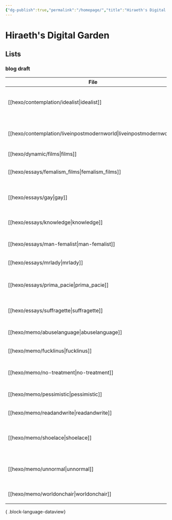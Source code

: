 ```yaml
---
{"dg-publish":true,"permalink":"/homepage/","title":"Hiraeth's Digital Garden","tags":["gardenEntry"],"created":"2025-05-15T13:43:59.062+08:00"}
---
```



# Hiraeth's Digital Garden

## Lists

<!--
| File                                                                   | title                | tags                                                                        | version |
| ---------------------------------------------------------------------- | -------------------- | --------------------------------------------------------------------------- | ------- |
| [[hexo/essays/Barbie\|Barbie]]                                      | 作为商品的《芭比》：一部不能更好的电影  | <ul><li>影评</li><li>feminism</li><li>ideology</li></ul>                      | stable  |
| [[hexo/essays/science\|science]]                                    | 自然科学何以可能             | <ul><li>philosophy</li><li>science</li><li>knowledge</li></ul>              | stable  |
| [[hexo/essays/talkshow\|talkshow]]                                  | 对脱口秀的一些看法            | <ul><li>talkshow</li><li>life</li><li>media</li></ul>                       | stable  |
| [[hexo/essays/xiaoshideta\|xiaoshideta]]                            | 锐评《消失的她》             | <ul><li>影评</li></ul>                                                        | stable  |
| [[hexo/contemplation/Existence\|Existence]]                         | 我存在！                 | <ul><li>existence</li><li>philosophy</li></ul>                              | rc      |
| [[hexo/contemplation/loveillusion\|loveillusion]]                   | 千万种爱情，和我的爱情          | <ul><li>love</li><li>friends</li><li>life</li><li>poem</li></ul>            | rc      |
| [[hexo/contemplation/question\|question]]                           | 哲学是发问                | <ul><li>philosophy</li><li>existence</li></ul>                              | rc      |
| [[hexo/essays/evacuate\|evacuate]]                                  | 《从21世纪安全撤离》影评        | <ul><li>影评</li><li>irl</li></ul>                                            | rc      |
| [[hexo/essays/introspection\|introspection]]                        | 一些反思                 | <ul><li>talkshow</li></ul>                                                  | rc      |
| [[hexo/memo/whyblog\|whyblog]]                                      | 为什么写博客？              | <ul><li>memo</li><li>life</li></ul>                                         | rc      |
| [[hexo/contemplation/idealist\|idealist]]                           | 一个理想主义者的辩白           | <ul><li>philosophy</li><li>life</li><li>existence</li></ul>                 | draft   |
| [[hexo/contemplation/liveinpostmodernworld\|liveinpostmodernworld]] | 后现代生活                | <ul><li>life</li><li>society</li><li>ideology</li></ul>                     | draft   |
| [[hexo/dynamic/films\|films]]                                       | 影评                   | \-                                                                          | draft   |
| [[hexo/essays/femalism_films\|femalism_films]]                      | 口嗨女性主义电影             | <ul><li>feminism</li><li>影评</li></ul>                                       | draft   |
| [[hexo/essays/gay\|gay]]                                            | 从男同看父权制              | <ul><li>feminism</li><li>rights</li></ul>                                   | draft   |
| [[hexo/essays/knowledge\|knowledge]]                                | 知识论                  | <ul><li>knowledge</li><li>philosophy</li></ul>                              | draft   |
| [[hexo/essays/man-femalist\|man-femalist]]                          | 身为男性的女权主义者           | <ul><li>feminism</li></ul>                                                  | draft   |
| [[hexo/essays/mrlady\|mrlady]]                                      | 先生女士                 | <ul><li>feminism</li></ul>                                                  | draft   |
| [[hexo/essays/prima_pacie\|prima_pacie]]                            | 《初步举证》               | <ul><li>影评</li><li>feminism</li></ul>                                       | draft   |
| [[hexo/essays/suffragette\|suffragette]]                            | suffragette          | <ul><li>feminism</li><li>ideology</li></ul>                                 | draft   |
| [[hexo/memo/abuselanguage\|abuselanguage]]                          | 对语言的滥用               | <ul><li>talkshow</li></ul>                                                  | draft   |
| [[hexo/memo/fucklinus\|fucklinus]]                                  | So Linus, Fuck you!  | <ul><li>irl</li></ul>                                                       | draft   |
| [[hexo/memo/no-treatment\|no-treatment]]                            | 为什么拒绝治疗              | <ul><li>life</li><li>philosophy</li></ul>                                   | draft   |
| [[hexo/memo/pessimistic\|pessimistic]]                              | 社会学的悲观倾向             | <ul><li>philosophy</li></ul>                                                | draft   |
| [[hexo/memo/readandwrite\|readandwrite]]                            | readandwrite         | <ul><li>life</li></ul>                                                      | draft   |
| [[hexo/memo/shoelace\|shoelace]]                                    | 饥饿的死刑犯               | <ul><li>philosophy</li><li>life</li><li>death</li></ul>                     | draft   |
| [[hexo/memo/unnormal\|unnormal]]                                    | 文明中的疯癫               | <ul><li>life</li><li>media</li><li>philosophy</li></ul>                     | draft   |
| [[hexo/memo/worldonchair\|worldonchair]]                            | worldonchair         | <ul><li>memo</li></ul>                                                      | draft   |
| [[hexo/essays/art9game\|art9game]]                                  | 第九艺术                 | <ul><li>art</li></ul>                                                       | beta    |
| [[hexo/essays/herstory\|herstory]]                                  | 不要玩他们的游戏             | <ul><li>影评</li><li>feminism</li></ul>                                       | beta    |
| [[hexo/essays/jumping\|jumping]]                                    | 阿里巴巴后续               | <ul><li>media</li></ul>                                                     | beta    |
| [[hexo/memo/intheworld\|intheworld]]                                | 疲惫地入世                | <ul><li>life</li><li>daily</li><li>irl</li></ul>                            | beta    |
| [[hexo/memo/repeat\|repeat]]                                        | 重复的效果                | <ul></ul>                                                                   | beta    |
| [[hexo/memo/shameknowledge\|shameknowledge]]                        | 某种对知识的羞耻             | <ul><li>irl</li><li>knowledge</li></ul>                                     | beta    |
| [[hexo/memo/vmc\|vmc]]                                              | 从智能底盘说起              | <ul><li>memo</li></ul>                                                      | beta    |
| [[hexo/about\|about]]                                               | about                | \-                                                                          | \-      |
| [[hexo/contemplation/free-and-death\|free-and-death]]               | 若自杀不自由，则生存不勇敢        | <ul><li>philosophy</li><li>life</li></ul>                                   | \-      |
| [[hexo/dynamic/books\|books]]                                       | 书单                   | \-                                                                          | \-      |
| [[hexo/dynamic/ideas\|ideas]]                                       | 零碎的灵感                | \-                                                                          | \-      |
| [[hexo/dynamic/moment\|moment]]                                     | 即刻                   | \-                                                                          | \-      |
| [[hexo/dynamic/update\|update]]                                     | 近期更新与往期推荐            | <ul></ul>                                                                   | \-      |
| [[hexo/essays/JohnnyKeepWalking\|JohnnyKeepWalking]]                | 《年会不能停》的简单影评         | <ul><li>影评</li><li>ideology</li></ul>                                       | \-      |
| [[hexo/essays/alibaba\|alibaba]]                                    | 做题家、数学家和无良媒体         | <ul><li>media</li></ul>                                                     | \-      |
| [[hexo/essays/copyleft\|copyleft]]                                  | copyleft             | <ul><li>media</li><li>free</li><li>right</li></ul>                          | \-      |
| [[hexo/essays/dome\|dome]]                                          | 诺顿穹顶、决定论与自由意志        | <ul><li>science</li><li>philosophy</li><li>life</li><li>free</li></ul>      | \-      |
| [[hexo/essays/fire-of-love\|fire-of-love]]                          | 跃入永恒的爱情              | <ul><li>love</li><li>friends</li><li>影评</li></ul>                           | \-      |
| [[hexo/essays/freedom\|freedom]]                                    | freedom              | <ul><li>free</li><li>rights</li></ul>                                       | \-      |
| [[hexo/essays/introexistentialism\|introexistentialism]]            | 当代危机和存在主义            | <ul><li>philosophy</li><li>life</li><li>existence</li></ul>                 | \-      |
| [[hexo/essays/introphilosophy\|introphilosophy]]                    | 前往痛苦之路：个人观点的哲学入门推荐   | <ul><li>philosophy</li></ul>                                                | \-      |
| [[hexo/essays/memoryandidentity\|memoryandidentity]]                | 记忆与个人同一性             | <ul><li>existence</li><li>philosophy</li></ul>                              | \-      |
| [[hexo/essays/onlytheriverflows\|onlytheriverflows]]                | 《河边的错误》影评            | <ul><li>影评</li><li>书评</li></ul>                                             | \-      |
| [[hexo/essays/nezai\|nezai]]                                        | 魔童哪吒                 | <ul><li>影评</li><li>ideology</li></ul>                                       | \-      |
| [[hexo/essays/orb\|orb]]                                            | ？                    | <ul><li>philosophy</li><li>knowledge</li></ul>                              | \-      |
| [[hexo/essays/pegasus2\|pegasus2]]                                  | 《飞驰人生2》观后感           | <ul><li>影评</li></ul>                                                        | \-      |
| [[hexo/essays/replicant\|replicant]]                                | 神、人、人造人和弑父           | \-                                                                          | \-      |
| [[hexo/essays/road\|road]]                                          | 在路上：对公路电影的粗浅看法       | <ul><li>影评</li><li>free</li><li>life</li></ul>                              | \-      |
| [[hexo/essays/science2\|science2]]                                  | 作为一种方法论的科学           | <ul><li>science</li><li>philosophy</li><li>free</li><li>knowledge</li></ul> | \-      |
| [[hexo/essays/sciencefiction\|sciencefiction]]                      | 对科幻的一点看法             | <ul><li>science</li></ul>                                                   | \-      |
| [[hexo/essays/talkshow-patch\|talkshow-patch]]                      | 再谈脱口秀:一些澄清和狡辩，以及再次锐评 | <ul><li>talkshow</li><li>feminism</li></ul>                                 | \-      |
| [[hexo/essays/yolo\|yolo]]                                          | 《热辣滚烫》观后感            | <ul><li>影评</li><li>feminism</li></ul>                                       | \-      |
| [[hexo/memo/actingparents\|actingparents]]                          | 对父母形象的表演             | <ul><li>life</li><li>irl</li><li>family</li></ul>                           | \-      |
| [[hexo/memo/arrowoftime\|arrowoftime]]                              | 时间是一种幻觉              | <ul><li>time</li><li>life</li><li>love</li></ul>                            | \-      |
| [[hexo/memo/heartofpoplar\|heartofpoplar]]                          | heartofpoplar        | \-                                                                          | \-      |
| [[hexo/memo/idiot\|idiot]]                                          | 《白痴》！                | <ul><li>书评</li><li>剧评</li></ul>                                             | \-      |
| [[hexo/memo/kafka\|kafka]]                                          | kafka                | <ul><li>书评</li></ul>                                                        | \-      |
| [[hexo/memo/pet\|pet]]                                              | 驯化宠物                 | <ul><li>life</li></ul>                                                      | \-      |
| [[hexo/memo/reply_mp\|reply_mp]]                                    | 对公众号的回复              | <ul><li>media</li></ul>                                                     | \-      |
| [[hexo/test\|test]]                                                 | 测试                   | \-                                                                          | \-      |

{ .block-language-dataview}
-->

<!--
beta:
| File                                            | title    | excerpt                 | tags                                             |
| ----------------------------------------------- | -------- | ----------------------- | ------------------------------------------------ |
| [[hexo/essays/art9game\|art9game]]           | 第九艺术     | 作为第九艺术的游戏               | <ul><li>art</li></ul>                            |
| [[hexo/essays/herstory\|herstory]]           | 不要玩他们的游戏 | 《好东西》的观后赞美              | <ul><li>影评</li><li>feminism</li></ul>            |
| [[hexo/essays/jumping\|jumping]]             | 阿里巴巴后续   | 姜萍事件的后续                 | <ul><li>media</li></ul>                          |
| [[hexo/memo/intheworld\|intheworld]]         | 疲惫地入世    | I'm so tired, exhausted | <ul><li>life</li><li>daily</li><li>irl</li></ul> |
| [[hexo/memo/repeat\|repeat]]                 | 重复的效果    | 突然关于重复的效果               | <ul></ul>                                        |
| [[hexo/memo/shameknowledge\|shameknowledge]] | 某种对知识的羞耻 | 某种对知识的羞耻                | <ul><li>irl</li><li>knowledge</li></ul>          |
| [[hexo/memo/vmc\|vmc]]                       | 从智能底盘说起  | 存在于现实世界的方式              | <ul><li>memo</li></ul>                           |

{ .block-language-dataview}
rc:
| File                                                 | title         | excerpt                                             | tags                                                             |
| ---------------------------------------------------- | ------------- | --------------------------------------------------- | ---------------------------------------------------------------- |
| [[hexo/contemplation/Existence\|Existence]]       | 我存在！          | 焦虑、抑郁和荒诞激情，促使我企图用某种方式消耗掉我自己。我要在我耗尽的过程中写下我自己，非这样不可。  | <ul><li>existence</li><li>philosophy</li></ul>                   |
| [[hexo/contemplation/loveillusion\|loveillusion]] | 千万种爱情，和我的爱情   | 爱情也许是一种幻光，但人总要追逐的幻光，否则如臧克家的诗：“但谁把幻光看成幻光，谁便沉入无边的苦海”。 | <ul><li>love</li><li>friends</li><li>life</li><li>poem</li></ul> |
| [[hexo/contemplation/question\|question]]         | 哲学是发问         | 与其回答“哲学是什么”，不如考虑“什么是哲学”。在我看来，不断地提问，是哲学的重要部分。        | <ul><li>philosophy</li><li>existence</li></ul>                   |
| [[hexo/essays/evacuate\|evacuate]]                | 《从21世纪安全撤离》影评 | 形式大于内容，但是真的很大。                                      | <ul><li>影评</li><li>irl</li></ul>                                 |
| [[hexo/essays/introspection\|introspection]]      | 一些反思          | 在和朋友交流后的反思，和其他思考。                                   | <ul><li>talkshow</li></ul>                                       |
| [[hexo/memo/whyblog\|whyblog]]                    | 为什么写博客？       | 假如博客是为了记录，那又为什么要记录呢？                                | <ul><li>memo</li><li>life</li></ul>                              |

{ .block-language-dataview}
draft:
| File                                                                   | title               | excerpt                                          | tags                                                        |
| ---------------------------------------------------------------------- | ------------------- | ------------------------------------------------ | ----------------------------------------------------------- |
| [[hexo/contemplation/idealist\|idealist]]                           | 一个理想主义者的辩白          | 它决不能使我屈服！                                        | <ul><li>philosophy</li><li>life</li><li>existence</li></ul> |
| [[hexo/contemplation/liveinpostmodernworld\|liveinpostmodernworld]] | 后现代生活               | 支离破碎的生活                                          | <ul><li>life</li><li>society</li><li>ideology</li></ul>     |
| [[hexo/dynamic/films\|films]]                                       | 影评                  | 持续更新的短影评或影评链接                                    | \-                                                          |
| [[hexo/essays/femalism_films\|femalism_films]]                      | 口嗨女性主义电影            | 集中评论几部女性主义电影                                     | <ul><li>feminism</li><li>影评</li></ul>                       |
| [[hexo/essays/gay\|gay]]                                            | 从男同看父权制             | \-                                               | <ul><li>feminism</li><li>rights</li></ul>                   |
| [[hexo/essays/knowledge\|knowledge]]                                | 知识论                 | 什么是知识                                            | <ul><li>knowledge</li><li>philosophy</li></ul>              |
| [[hexo/essays/man-femalist\|man-femalist]]                          | 身为男性的女权主义者          | 一直想要写一些女性主义话题的东西，但是不知道从何说起。不如从个人身份切入，先漫无边际地随意聊聊。 | <ul><li>feminism</li></ul>                                  |
| [[hexo/essays/mrlady\|mrlady]]                                      | 先生女士                | \-                                               | <ul><li>feminism</li></ul>                                  |
| [[hexo/essays/prima_pacie\|prima_pacie]]                            | 《初步举证》              | 法律、司法、男性和性文化，谁是罪魁祸首                              | <ul><li>影评</li><li>feminism</li></ul>                       |
| [[hexo/essays/suffragette\|suffragette]]                            | suffragette         | 关于女性获取政治权力的文艺作品                                  | <ul><li>feminism</li><li>ideology</li></ul>                 |
| [[hexo/memo/abuselanguage\|abuselanguage]]                          | 对语言的滥用              | 被乔治·卡琳启发，对使用语言的一些想法                              | <ul><li>talkshow</li></ul>                                  |
| [[hexo/memo/fucklinus\|fucklinus]]                                  | So Linus, Fuck you! | 自由何去何从？                                          | <ul><li>irl</li></ul>                                       |
| [[hexo/memo/no-treatment\|no-treatment]]                            | 为什么拒绝治疗             | 有病也不治                                            | <ul><li>life</li><li>philosophy</li></ul>                   |
| [[hexo/memo/pessimistic\|pessimistic]]                              | 社会学的悲观倾向            | 社会学、西马似乎对未来有一种悲观倾向                               | <ul><li>philosophy</li></ul>                                |
| [[hexo/memo/readandwrite\|readandwrite]]                            | readandwrite        | 为什么读书与写作？                                        | <ul><li>life</li></ul>                                      |
| [[hexo/memo/shoelace\|shoelace]]                                    | 饥饿的死刑犯              | 饥饿，不是因为高尚而是因为没有找到喜欢的食物；走向绞刑架，自知又逃避。              | <ul><li>philosophy</li><li>life</li><li>death</li></ul>     |
| [[hexo/memo/unnormal\|unnormal]]                                    | 文明中的疯癫              | 心理生理文化观念上的不正常人是什么，以及如何对待他们或自处。                   | <ul><li>life</li><li>media</li><li>philosophy</li></ul>     |
| [[hexo/memo/worldonchair\|worldonchair]]                            | worldonchair        | 不干不净的衣服放在椅子上。这个世界似乎就是这个状态                        | <ul><li>memo</li></ul>                                      |

{ .block-language-dataview}
others:-->
### blog draft

| File                                                                   | title               | tags                                                        |
| ---------------------------------------------------------------------- | ------------------- | ----------------------------------------------------------- |
| [[hexo/contemplation/idealist\|idealist]]                           | 一个理想主义者的辩白          | <ul><li>philosophy</li><li>life</li><li>existence</li></ul> |
| [[hexo/contemplation/liveinpostmodernworld\|liveinpostmodernworld]] | 后现代生活               | <ul><li>life</li><li>society</li><li>ideology</li></ul>     |
| [[hexo/dynamic/films\|films]]                                       | 影评                  | \-                                                          |
| [[hexo/essays/femalism_films\|femalism_films]]                      | 口嗨女性主义电影            | <ul><li>feminism</li><li>影评</li></ul>                       |
| [[hexo/essays/gay\|gay]]                                            | 从男同看父权制             | <ul><li>feminism</li><li>rights</li></ul>                   |
| [[hexo/essays/knowledge\|knowledge]]                                | 知识论                 | <ul><li>knowledge</li><li>philosophy</li></ul>              |
| [[hexo/essays/man-femalist\|man-femalist]]                          | 身为男性的女权主义者          | <ul><li>feminism</li></ul>                                  |
| [[hexo/essays/mrlady\|mrlady]]                                      | 先生女士                | <ul><li>feminism</li></ul>                                  |
| [[hexo/essays/prima_pacie\|prima_pacie]]                            | 《初步举证》              | <ul><li>影评</li><li>feminism</li></ul>                       |
| [[hexo/essays/suffragette\|suffragette]]                            | suffragette         | <ul><li>feminism</li><li>ideology</li></ul>                 |
| [[hexo/memo/abuselanguage\|abuselanguage]]                          | 对语言的滥用              | <ul><li>talkshow</li></ul>                                  |
| [[hexo/memo/fucklinus\|fucklinus]]                                  | So Linus, Fuck you! | <ul><li>irl</li></ul>                                       |
| [[hexo/memo/no-treatment\|no-treatment]]                            | 为什么拒绝治疗             | <ul><li>life</li><li>philosophy</li></ul>                   |
| [[hexo/memo/pessimistic\|pessimistic]]                              | 社会学的悲观倾向            | <ul><li>philosophy</li></ul>                                |
| [[hexo/memo/readandwrite\|readandwrite]]                            | readandwrite        | <ul><li>life</li></ul>                                      |
| [[hexo/memo/shoelace\|shoelace]]                                    | 饥饿的死刑犯              | <ul><li>philosophy</li><li>life</li><li>death</li></ul>     |
| [[hexo/memo/unnormal\|unnormal]]                                    | 文明中的疯癫              | <ul><li>life</li><li>media</li><li>philosophy</li></ul>     |
| [[hexo/memo/worldonchair\|worldonchair]]                            | worldonchair        | <ul><li>memo</li></ul>                                      |

{ .block-language-dataview}

